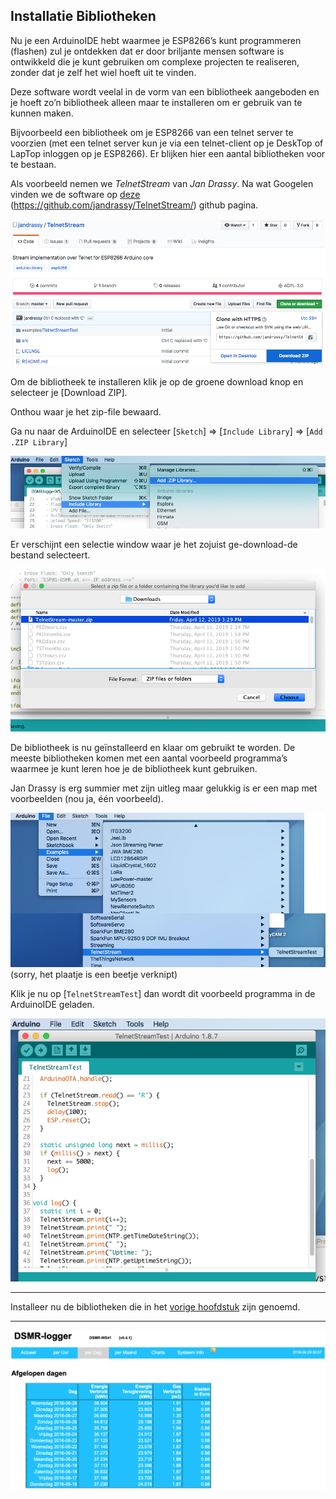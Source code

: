 ## Installatie Bibliotheken

Nu je een ArduinoIDE hebt waarmee je ESP8266’s kunt programmeren (flashen) zul je 
ontdekken dat er door briljante mensen software is ontwikkeld die je kunt 
gebruiken om complexe projecten te realiseren, zonder dat je zelf het wiel 
hoeft uit te vinden.

Deze software wordt veelal in de vorm van een bibliotheek aangeboden en je 
hoeft zo’n bibliotheek alleen maar te installeren om er gebruik van te kunnen maken.

Bijvoorbeeld een bibliotheek om je ESP8266 van een telnet server te voorzien (met 
een telnet server kun je via een telnet-client op je DeskTop of LapTop inloggen op 
je ESP8266). Er blijken hier een aantal bibliotheken voor te bestaan. 

Als voorbeeld nemen we *TelnetStream* van *Jan Drassy*. Na wat Googelen vinden we de 
software op [deze](https://github.com/jandrassy/TelnetStream/) 
(https://github.com/jandrassy/TelnetStream/) github pagina. 

![](images/DownloadTelnet.png)

Om de bibliotheek te installeren klik je op de groene download knop en 
selecteer je [Download ZIP].

Onthou waar je het zip-file bewaard.

Ga nu naar de ArduinoIDE en selecteer [`Sketch`] => [`Include Library`] => [`Add .ZIP Library`]

![](images/IDE_Add_Lib_Zip.png)

Er verschijnt een selectie window waar je het zojuist ge-download-de bestand selecteert.

![](images/IDE_Install_Lib_Zip.png)

De bibliotheek is nu geïnstalleerd en klaar om gebruikt te worden. De meeste 
bibliotheken komen met een aantal voorbeeld programma’s waarmee je kunt leren 
hoe je de bibliotheek kunt gebruiken.

Jan Drassy is erg summier met zijn uitleg maar gelukkig is 
er een map met voorbeelden (nou ja, één voorbeeld). 

![](images/TelnetExample.png)
(sorry, het plaatje is een beetje verknipt)

Klik je nu op [`TelnetStreamTest`] dan wordt dit voorbeeld programma 
in de ArduinoIDE geladen.

![](images/TelnetTestProg.png)

---
Installeer nu de bibliotheken die in het [vorige hoofdstuk](benodigdeBibliotheken.md)
zijn genoemd.


---
![](images/TabelDag.png)
